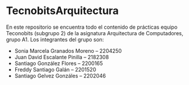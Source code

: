 # TecnobitsArquitectura

En este repositorio se encuentra todo el contenido de prácticas equipo Teconobits (subgrupo 2) de la asignatura Arquitectura de Computadores, grupo A1.
Los integrantes del grupo son:
- Sonia Marcela Granados Moreno – 2204250
- Juan David Escalante Pinilla – 2182308
- Santiago González Flores – 2200165
- Freddy Santiago Galán – 2201520
- Santiago Gelvez Gonzáles – 2202046
